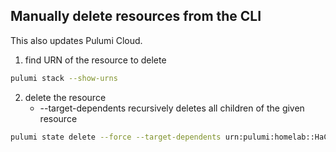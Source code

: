 ## Manually delete resources from the CLI

This also updates Pulumi Cloud.

1. find URN of the resource to delete

```bash
pulumi stack --show-urns
```

2. delete the resource
   - --target-dependents recursively deletes all children of the given resource

```bash
pulumi state delete --force --target-dependents urn:pulumi:homelab::HaC::HaC:proxmoxve:HomelabPveHost::homelab
```
